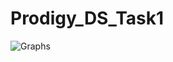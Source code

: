 # Prodigy_DS_Task1
![Graphs](https://github.com/Sanikachavan123/Prodigy_DS_Task1/issues/1#issue-2071735162)
